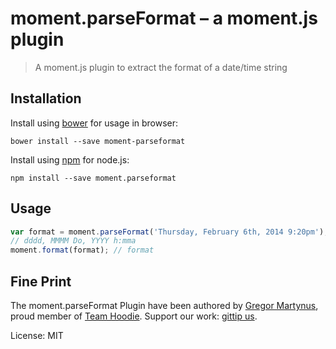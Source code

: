 moment.parseFormat – a moment.js plugin
=======================================

> A moment.js plugin to extract the format of a date/time string

Installation
------------

Install using [bower](http://bower.io/) for usage in browser:

```
bower install --save moment-parseformat
```

Install using [npm](https://npmjs.org/) for node.js:

```
npm install --save moment.parseformat
```


Usage
-----

```js
var format = moment.parseFormat('Thursday, February 6th, 2014 9:20pm');
// dddd, MMMM Do, YYYY h:mma
moment.format(format); // format
```

Fine Print
----------

The moment.parseFormat Plugin have been authored by [Gregor Martynus](https://github.com/gr2m),
proud member of [Team Hoodie](http://hood.ie/). Support our work: [gittip us](https://www.gittip.com/hoodiehq/).

License: MIT
